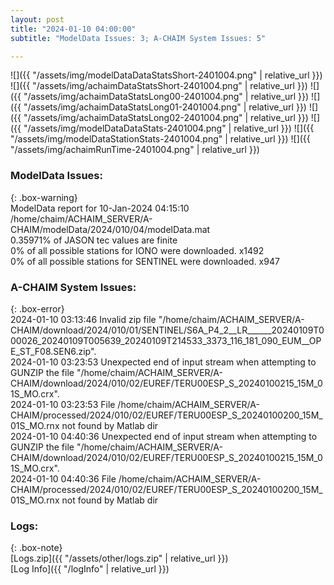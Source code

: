 ```yaml
---
layout: post
title: "2024-01-10 04:00:00"
subtitle: "ModelData Issues: 3; A-CHAIM System Issues: 5"

---
```


![]({{ "/assets/img/modelDataDataStatsShort-2401004.png" | relative_url }})
![]({{ "/assets/img/achaimDataStatsShort-2401004.png" | relative_url }})
![]({{ "/assets/img/achaimDataStatsLong00-2401004.png" | relative_url }})
![]({{ "/assets/img/achaimDataStatsLong01-2401004.png" | relative_url }})
![]({{ "/assets/img/achaimDataStatsLong02-2401004.png" | relative_url }})
![]({{ "/assets/img/modelDataDataStats-2401004.png" | relative_url }})
![]({{ "/assets/img/modelDataStationStats-2401004.png" | relative_url }})
![]({{ "/assets/img/achaimRunTime-2401004.png" | relative_url }})


### ModelData Issues:  
  
{: .box-warning}  
 ModelData report for 10-Jan-2024 04:15:10   
 /home/chaim/ACHAIM_SERVER/A-CHAIM/modelData/2024/010/04/modelData.mat   
 0.35971% of JASON tec values are finite   
 0% of all possible stations for IONO were downloaded. x1492   
 0% of all possible stations for SENTINEL were downloaded. x947   
  
### A-CHAIM System Issues:  
  
{: .box-error}  
2024-01-10 03:13:46 Invalid zip file "/home/chaim/ACHAIM_SERVER/A-CHAIM/download/2024/010/01/SENTINEL/S6A_P4_2__LR______20240109T000026_20240109T005639_20240109T214533_3373_116_181_090_EUM__OPE_ST_F08.SEN6.zip".  
2024-01-10 03:23:53 Unexpected end of input stream when attempting to GUNZIP the file "/home/chaim/ACHAIM_SERVER/A-CHAIM/download/2024/010/02/EUREF/TERU00ESP_S_20240100215_15M_01S_MO.crx".  
2024-01-10 03:23:53 File /home/chaim/ACHAIM_SERVER/A-CHAIM/processed/2024/010/02/EUREF/TERU00ESP_S_20240100200_15M_01S_MO.rnx not found by Matlab dir  
2024-01-10 04:40:36 Unexpected end of input stream when attempting to GUNZIP the file "/home/chaim/ACHAIM_SERVER/A-CHAIM/download/2024/010/02/EUREF/TERU00ESP_S_20240100215_15M_01S_MO.crx".  
2024-01-10 04:40:36 File /home/chaim/ACHAIM_SERVER/A-CHAIM/processed/2024/010/02/EUREF/TERU00ESP_S_20240100200_15M_01S_MO.rnx not found by Matlab dir  

### Logs:  
  
{: .box-note}  
[Logs.zip]({{ "/assets/other/logs.zip" | relative_url }})  
[Log Info]({{ "/logInfo" | relative_url }})  
